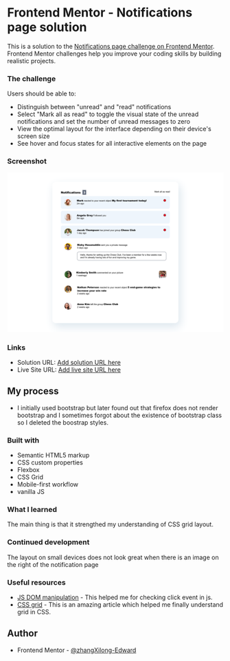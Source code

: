 # Frontend Mentor - Notifications page solution

This is a solution to the [Notifications page challenge on Frontend Mentor](https://www.frontendmentor.io/challenges/notifications-page-DqK5QAmKbC). Frontend Mentor challenges help you improve your coding skills by building realistic projects. 

### The challenge

Users should be able to:
- Distinguish between "unread" and "read" notifications
- Select "Mark all as read" to toggle the visual state of the unread notifications and set the number of unread messages to zero
- View the optimal layout for the interface depending on their device's screen size
- See hover and focus states for all interactive elements on the page

### Screenshot

![](./screenshot.jpg)

### Links

- Solution URL: [Add solution URL here](https://your-solution-url.com)
- Live Site URL: [Add live site URL here](https://your-live-site-url.com)

## My process

- I initially used bootstrap but later found out that firefox does not render bootstrap and I sometimes forgot about the existence of bootstrap class so I deleted the boostrap styles. 

### Built with
- Semantic HTML5 markup
- CSS custom properties
- Flexbox
- CSS Grid
- Mobile-first workflow
- vanilla JS

### What I learned

The main thing is that it strengthed my understanding of CSS grid layout. 

### Continued development

The layout on small devices does not look great when there is an image on the right of the notification page

### Useful resources

- [JS DOM manipulation](https://bobbyhadz.com/blog/javascript-check-if-element-was-clicked) - This helped me for checking click event in js.
- [CSS grid](https://css-tricks.com/almanac/properties/g/grid-template-columns/) - This is an amazing article which helped me finally understand grid in CSS.

## Author

- Frontend Mentor - [@zhangXilong-Edward](https://www.frontendmentor.io/profile/zhangXilong-Edward)

